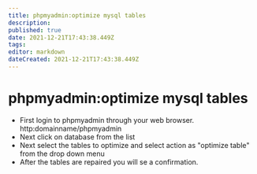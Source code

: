 ```yaml
---
title: phpmyadmin:optimize mysql tables
description: 
published: true
date: 2021-12-21T17:43:38.449Z
tags: 
editor: markdown
dateCreated: 2021-12-21T17:43:38.449Z
---
```


# phpmyadmin:optimize mysql tables


- First login to phpmyadmin through your web browser. http:domainname/phpmyadmin
- Next click on database from the list 
- Next select the tables to optimize  and select action as "optimize table"  from the drop down menu 
- After the tables are repaired you will se a confirmation.